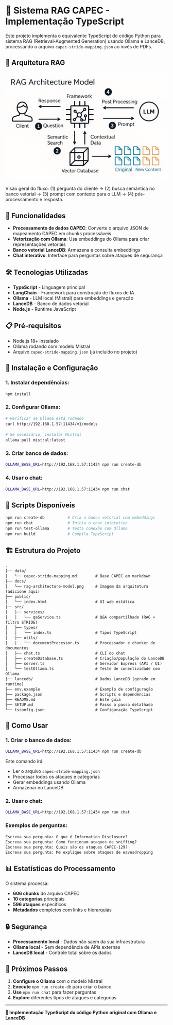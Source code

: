 # 🔐 Sistema RAG CAPEC - Implementação TypeScript

Este projeto implementa o equivalente TypeScript do código Python para sistema RAG (Retrieval-Augmented Generation) usando Ollama e LanceDB, processando o arquivo `capec-stride-mapping.json` ao invés de PDFs.

## 🧭 Arquitetura RAG

![Modelo de Arquitetura RAG](docs/rag-architecture-model.jpg)

Visão geral do fluxo: (1) pergunta do cliente → (2) busca semântica no banco vetorial → (3) prompt com contexto para o LLM → (4) pós-processamento e resposta.

## 🎯 Funcionalidades

- **Processamento de dados CAPEC**: Converte o arquivo JSON de mapeamento CAPEC em chunks processáveis
- **Vetorização com Ollama**: Usa embeddings do Ollama para criar representações vetoriais
- **Banco vetorial LanceDB**: Armazena e consulta embeddings
- **Chat interativo**: Interface para perguntas sobre ataques de segurança

## 🛠️ Tecnologias Utilizadas

- **TypeScript** - Linguagem principal
- **LangChain** - Framework para construção de fluxos de IA
- **Ollama** - LLM local (Mistral) para embeddings e geração
- **LanceDB** - Banco de dados vetorial
- **Node.js** - Runtime JavaScript

## 📋 Pré-requisitos

- Node.js 18+ instalado
- Ollama rodando com modelo Mistral
- Arquivo `capec-stride-mapping.json` (já incluído no projeto)

## 🚀 Instalação e Configuração

### 1. **Instalar dependências:**
```bash
npm install
```

### 2. **Configurar Ollama:**
```bash
# Verificar se Ollama está rodando
curl http://192.168.1.57:11434/v1/models

# Se necessário, instalar Mistral
ollama pull mistral:latest
```

### 3. **Criar banco de dados:**
```bash
OLLAMA_BASE_URL=http://192.168.1.57:11434 npm run create-db
```

### 4. **Usar o chat:**
```bash
OLLAMA_BASE_URL=http://192.168.1.57:11434 npm run chat
```

## 🔧 Scripts Disponíveis

```bash
npm run create-db          # Cria o banco vetorial com embeddings
npm run chat               # Inicia o chat interativo
npm run test-ollama        # Testa conexão com Ollama
npm run build              # Compila TypeScript
```

## 🏗️ Estrutura do Projeto

```
.
├── data/
│   └── capec-stride-mapping.md        # Base CAPEC em markdown
├── docs/
│   └── rag-architecture-model.png     # Imagem da arquitetura (adicione aqui)
├── public/
│   └── index.html                     # UI web estática
├── src/
│   ├── services/
│   │   └── qaService.ts               # Q&A compartilhado (RAG + filtro STRIDE)
│   ├── types/
│   │   └── index.ts                   # Tipos TypeScript
│   ├── utils/
│   │   └── documentProcessor.ts       # Processador e chunker de documentos
│   ├── chat.ts                        # CLI do chat
│   ├── createDatabase.ts              # Criação/população do LanceDB
│   ├── server.ts                      # Servidor Express (API / UI)
│   └── testOllama.ts                  # Teste de conectividade com Ollama
├── lancedb/                           # Dados LanceDB (gerado em runtime)
├── env.example                        # Exemplo de configuração
├── package.json                       # Scripts e dependências
├── README.md                          # Este guia
├── SETUP.md                           # Passo a passo detalhado
└── tsconfig.json                      # Configuração TypeScript
```

## 💬 Como Usar

### **1. Criar o banco de dados:**
```bash
OLLAMA_BASE_URL=http://192.168.1.57:11434 npm run create-db
```

Este comando irá:
- Ler o arquivo `capec-stride-mapping.json`
- Processar todos os ataques e categorias
- Gerar embeddings usando Ollama
- Armazenar no LanceDB

### **2. Usar o chat:**
```bash
OLLAMA_BASE_URL=http://192.168.1.57:11434 npm run chat
```

### **Exemplos de perguntas:**
```
Escreva sua pergunta: O que é Information Disclosure?
Escreva sua pergunta: Como funcionam ataques de sniffing?
Escreva sua pergunta: Quais são os ataques CAPEC-129?
Escreva sua pergunta: Me explique sobre ataques de eavesdropping
```

## 📊 Estatísticas do Processamento

O sistema processa:
- **606 chunks** do arquivo CAPEC
- **10 categorias** principais
- **596 ataques** específicos
- **Metadados** completos com links e hierarquias

## 🔒 Segurança

- **Processamento local** - Dados não saem da sua infraestrutura
- **Ollama local** - Sem dependência de APIs externas
- **LanceDB local** - Controle total sobre os dados

## 🚀 Próximos Passos

1. **Configure o Ollama** com o modelo Mistral
2. **Execute** `npm run create-db` para criar o banco
3. **Use** `npm run chat` para fazer perguntas
4. **Explore** diferentes tipos de ataques e categorias

---

**🔐 Implementação TypeScript do código Python original com Ollama e LanceDB** 
